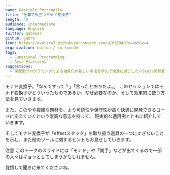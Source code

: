 ```yaml
---
name: Gabriele Petronella
title: "仕事で役立つモナド変換子"
length: 40
audience: Intermediate
language: English
twitter: gabro27
github: gabro
icon: https://avatars3.githubusercontent.com/u/691940?s=460&v=4
organization: buildo / co-founder
tags:
  - Functional Programming
  - Best Practices
suggestions:
  - 関数型プログラミングによる抽象化の新しい手法を学んで快適に過ごしたいScala開発者 :)
---
```

モナド変換子。「なんですって？」「言ったとおりだよ。」
このセッションではモナド変換子がどういったものであるか、なぜ必要なのか、そして効果的に使う方法を見ていきます。

また、このやや複雑な題材を、より可読性や保守性が高く快適に開発できるコードに変えていくという崇高な意志を持って、
現実的な適用例とともに紹介していきます。

そしてモナド変換子が「effectスタック」を取り扱う道具の一つにすぎないことを示し、また他のツールに関するヒントもお見せしていきます。

注意
このトークのスライドには「モナド」や「関手」などが出てくるので一部の人々はギョッとしてしまうかもしれません。

覚悟して聞きに来てくださいね。
